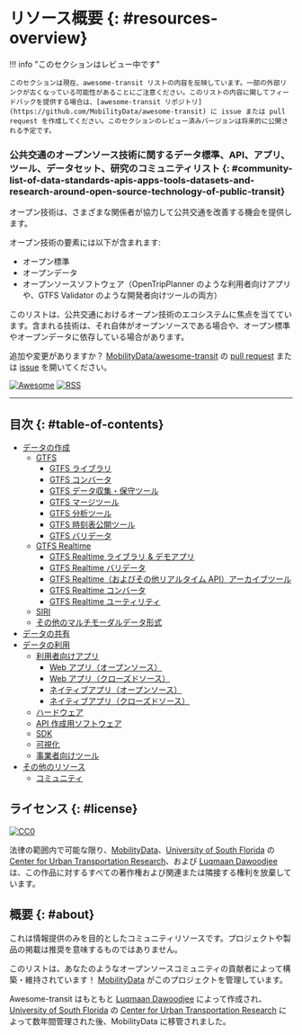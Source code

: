 # リソース概要 {: #resources-overview}


!!! info "このセクションはレビュー中です" 

    このセクションは現在、awesome-transit リストの内容を反映しています。一部の外部リンクが古くなっている可能性があることにご注意ください。このリストの内容に関してフィードバックを提供する場合は、[awesome-transit リポジトリ](https://github.com/MobilityData/awesome-transit) に issue または pull request を作成してください。このセクションのレビュー済みバージョンは将来的に公開される予定です。

### 公共交通のオープンソース技術に関するデータ標準、API、アプリ、ツール、データセット、研究のコミュニティリスト {: #community-list-of-data-standards-apis-apps-tools-datasets-and-research-around-open-source-technology-of-public-transit}


オープン技術は、さまざまな関係者が協力して公共交通を改善する機会を提供します。

オープン技術の要素には以下が含まれます:
- オープン標準
- オープンデータ
- オープンソースソフトウェア（OpenTripPlanner のような利用者向けアプリや、GTFS Validator のような開発者向けツールの両方）

このリストは、公共交通におけるオープン技術のエコシステムに焦点を当てています。含まれる技術は、それ自体がオープンソースである場合や、オープン標準やオープンデータに依存している場合があります。

追加や変更がありますか？ [MobilityData/awesome-transit](https://github.com/MobilityData/awesome-transit) の [pull request](https://github.com/MobilityData/awesome-transit/pulls) または [issue](https://github.com/MobilityData/awesome-transit/issues) を開いてください。


[![Awesome](https://cdn.rawgit.com/sindresorhus/awesome/d7305f38d29fed78fa85652e3a63e154dd8e8829/media/badge.svg)](https://github.com/sindresorhus/awesome) [![RSS](https://img.shields.io/badge/Subscribe-RSS-blue.svg)](https://github.com/MobilityData/awesome-transit/commits/master.atom)

------------------------------

## 目次 {: #table-of-contents}

- [データの作成](../producing-data)
  - [GTFS](../producing-data/#gtfs)
    - [GTFS ライブラリ](../producing-data/#gtfs-libraries)
    - [GTFS コンバータ](../producing-data/#gtfs-converters)
    - [GTFS データ収集・保守ツール](../producing-data/#gtfs-data-collection-and-maintenance-tools)
    - [GTFS マージツール](../producing-data/#gtfs-merge-tools)
    - [GTFS 分析ツール](../producing-data/#gtfs-analysis-tools)
    - [GTFS 時刻表公開ツール](../producing-data/#gtfs-timetable-publishing-tools)
    - [GTFS バリデータ](../producing-data/#gtfs-validators)
  - [GTFS Realtime](../producing-data/#gtfs-realtime)
    - [GTFS Realtime ライブラリ & デモアプリ](../producing-data/#gtfs-realtime-libraries--demo-apps)
    - [GTFS Realtime バリデータ](../producing-data/#gtfs-realtime-validators)
    - [GTFS Realtime（およびその他リアルタイム API）アーカイブツール](../producing-data/#gtfs-realtime-and-other-real-time-api-archival-tools)
    - [GTFS Realtime コンバータ](../producing-data/#gtfs-realtime-convertors)
    - [GTFS Realtime ユーティリティ](../producing-data/#gtfs-realtime-utilities)
  - [SIRI](../producing-data/#siri)
  - [その他のマルチモーダルデータ形式](../producing-data/#other-multimodal-data-formats)
- [データの共有](../sharing-data)
- [データの利用](../using-data)
  - [利用者向けアプリ](../using-data/#consumer-apps)
    - [Web アプリ（オープンソース）](../using-data/#web-apps-open-source)
    - [Web アプリ（クローズドソース）](../using-data/#web-apps-closed-source)
    - [ネイティブアプリ（オープンソース）](../using-data/#native-apps-open-source)
    - [ネイティブアプリ（クローズドソース）](../using-data/#native-apps-closed-source)
  - [ハードウェア](../using-data/#hardware)
  - [API 作成用ソフトウェア](../using-data/#software-for-creating-apis)
  - [SDK](../using-data/#sdks)
  - [可視化](../using-data/#visualizations)
  - [事業者向けツール](../using-data/#agency-tools)
- [その他のリソース](../other)
  - [コミュニティ](../other/#community)

## ライセンス {: #license}


[![CC0](http://i.creativecommons.org/p/zero/1.0/88x31.png)](http://creativecommons.org/publicdomain/zero/1.0/)

法律の範囲内で可能な限り、[MobilityData](https://mobilitydata.org/)、[University of South Florida](http://www.usf.edu/) の [Center for Urban Transportation Research](https://www.cutr.usf.edu/)、および [Luqmaan Dawoodjee](https://github.com/luqmaan) は、この作品に対するすべての著作権および関連または隣接する権利を放棄しています。

## 概要 {: #about}

これは情報提供のみを目的としたコミュニティリソースです。プロジェクトや製品の掲載は推奨を意味するものではありません。

このリストは、あなたのようなオープンソースコミュニティの貢献者によって構築・維持されています！ [MobilityData](https://mobilitydata.org/) がこのプロジェクトを管理しています。  

Awesome-transit はもともと [Luqmaan Dawoodjee](https://github.com/luqmaan) によって作成され、[University of South Florida](http://www.usf.edu/) の [Center for Urban Transportation Research](https://www.cutr.usf.edu/) によって数年間管理された後、MobilityData に移管されました。
